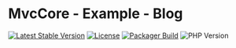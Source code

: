 # MvcCore - Example - Blog

[![Latest Stable Version](https://img.shields.io/badge/Stable-v5.0.0-brightgreen.svg?style=plastic)](https://github.com/mvccore/example-blog/releases)
[![License](https://img.shields.io/badge/Licence-BSD-brightgreen.svg?style=plastic)](https://github.com/mvccore/example-blog/blob/master/LICENCE.md)
[![Packager Build](https://img.shields.io/badge/Packager%20Build-passing-brightgreen.svg?style=plastic)](https://github.com/mvccore/packager)
![PHP Version](https://img.shields.io/badge/PHP->=5.4-brightgreen.svg?style=plastic)
